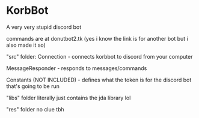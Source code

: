 # KorbBot
A very very stupid discord bot

commands are at donutbot2.tk (yes i know the link is for another bot but i also made it so)

"src" folder:
Connection - connects korbbot to discord from your computer

MessageResponder - responds to messages/commands

Constants (NOT INCLUDED) - defines what the token is for the discord bot that's going to be run

"libs" folder
literally just contains the jda library lol

"res" folder
no clue tbh
